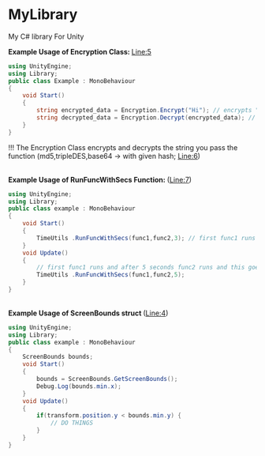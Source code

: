 # MyLibrary
My C# library For Unity 
<br>

<strong> Example Usage of Encryption Class: </strong> <a href="https://github.com/zyr1on/MyLibrary/blob/main/Lib/Encryption.cs#L5">Line:5</a>
```cs
using UnityEngine;
using Library;
public class Example : MonoBehaviour
{
    void Start() 
    {
        string encrypted_data = Encryption.Encrypt("Hi"); // encrypts "hi" string;
        string decrypted_data = Encryption.Decrypt(encrypted_data); // Decrypts "encrypted_data" variable encrypted as "hi"
    }
}
```
!!! The Encryption Class encrypts and decrypts the string you pass the function (md5,tripleDES,base64 -> 
with given hash; <a href="https://github.com/zyr1on/MyLibrary/blob/main/Lib/Encryption.cs#L6">Line:6</a>)

<br>
<strong>Example <strong>Usage</strong> of  RunFuncWithSecs Function: </strong>(<a href="https://github.com/zyr1on/MyLibrary/blob/main/Lib/TimeUtils.cs#L7">Line:7</a>) 

```cs
using UnityEngine;
using Library;
public class example : MonoBehaviour
{
    void Start()
    {
        TimeUtils .RunFuncWithSecs(func1,func2,3); // first func1 runs and after 3 seconds func2 runs for once(cuz start method);
    }
    void Update()
    {
        // first func1 runs and after 5 seconds func2 runs and this goes on and on(cuz update method)
        TimeUtils .RunFuncWithSecs(func1,func2,5);
    }
}
```

<br>
<strong>Example <strong>Usage</strong> of ScreenBounds struct </strong>(<a href="https://github.com/zyr1on/MyLibrary/blob/main/Lib/ScreenBounds.cs#L4">Line:4</a>) 

```cs
using UnityEngine;
using Library;
public class example : MonoBehaviour
{
    ScreenBounds bounds;
    void Start()
    {
        bounds = ScreenBounds.GetScreenBounds();
        Debug.Log(bounds.min.x);
    }
    void Update()
    {
        if(transform.position.y < bounds.min.y) {
            // DO THINGS
        }
    }
}
```

